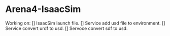 # Arena4-IsaacSim

Working on:
 [] IsaacSim launch file.
 [] Service add usd file to environment.
 [] Service convert urdf to usd.
 [] Servoce convert sdf to usd.
